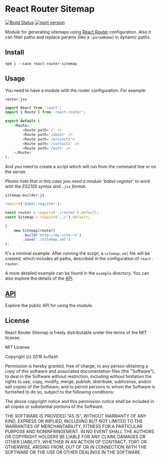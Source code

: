 # React Router Sitemap

[![Build Status](https://travis-ci.org/kuflash/react-router-sitemap.svg?branch=master)](https://travis-ci.org/kuflash/react-router-sitemap) [![npm version](https://badge.fury.io/js/react-router-sitemap.svg)](https://badge.fury.io/js/react-router-sitemap)

Module for generating sitemaps using [React Router](https://www.npmjs.com/package/react-router) configuration. Also it can filter paths and replace params (like a `:paramName`) in dynamic paths.

## Install

`npm i --save react-router-sitemap`

## Usage

You need to have a module with the router configuration. For example:

`router.jsx`
```js
import React from 'react';
import { Route } from 'react-router';

export default (
	<Route>
		<Route path='/' />
		<Route path='/about' />
		<Route path='/projects'>
		<Route path='/contacts' />
		<Route path='/auth' />
	</Route>
);
```
And you need to create a script which will run from the command line or on the server.

_Please note that in this case you need a module 'babel-register' to work with the ES2105 syntax and `.jsx` format._

`sitemap-builder.js`

```js
require('babel-register');

const router = require('./router').default;
const Sitemap = require('../').default;

(
	new Sitemap(router)
		.build('http://my-site.ru')
		.save('./sitemap.xml')
);
```

It's a minimal example. After running the script, a `sitemap.xml` file will be created, which includes all paths, described in the configuration of `react-router`.

A more detailed example can be found in the `example` directory. You can also explore the details of the [API](api.md).


## [API](api.md)
Explore the public API for using the module.

## License

React Router Sitemap is freely distributable under the terms of the MIT license.

MIT License

Copyright (c) 2016 kuflash

Permission is hereby granted, free of charge, to any person obtaining a copy
of this software and associated documentation files (the "Software"), to deal
in the Software without restriction, including without limitation the rights
to use, copy, modify, merge, publish, distribute, sublicense, and/or sell
copies of the Software, and to permit persons to whom the Software is
furnished to do so, subject to the following conditions:

The above copyright notice and this permission notice shall be included in all
copies or substantial portions of the Software.

THE SOFTWARE IS PROVIDED "AS IS", WITHOUT WARRANTY OF ANY KIND, EXPRESS OR
IMPLIED, INCLUDING BUT NOT LIMITED TO THE WARRANTIES OF MERCHANTABILITY,
FITNESS FOR A PARTICULAR PURPOSE AND NONINFRINGEMENT. IN NO EVENT SHALL THE
AUTHORS OR COPYRIGHT HOLDERS BE LIABLE FOR ANY CLAIM, DAMAGES OR OTHER
LIABILITY, WHETHER IN AN ACTION OF CONTRACT, TORT OR OTHERWISE, ARISING FROM,
OUT OF OR IN CONNECTION WITH THE SOFTWARE OR THE USE OR OTHER DEALINGS IN THE
SOFTWARE.
